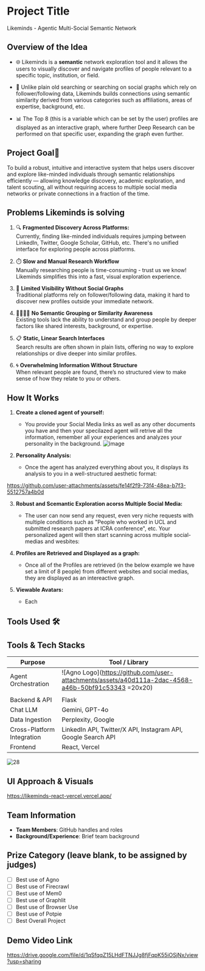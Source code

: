 # Project Title

Likeminds - Agentic Multi-Social Semantic Network

## Overview of the Idea

- 🌐 Likeminds is a **semantic** network exploration tool and it allows the users to visually discover and navigate profiles of people relevant to a specific topic, institution, or field.

- 🔗 Unlike plain old searching or searching on social graphs which rely on follower/following data, Likeminds builds connections using semantic similarity derived from various categories such as affiliations, areas of expertise, background, etc.

- 📊 The Top 8 (this is a variable which can be set by the user) profiles are displayed as an interactive graph, where further Deep Research can be performed on that specific user, expanding the graph even further.

## Project Goal🎯

To build a robust, intuitive and interactive system that helps users discover and explore like-minded individuals through semantic relationships efficiently — allowing knowledge discovery, academic exploration, and talent scouting, all without requiring access to multiple social media networks or private connections in a fraction of the time.

## Problems Likeminds is solving

1. 🔍 **Fragmented Discovery Across Platforms:**  
   Currently, finding like-minded individuals requires jumping between LinkedIn, Twitter, Google Scholar, GitHub, etc. There's no unified interface for exploring people across platforms.

2. ⏱️ **Slow and Manual Research Workflow**  
   Manually researching people is time-consuming - trust us we know! Likeminds simplifies this into a fast, visual exploration experience.

3. 🚫 **Limited Visibility Without Social Graphs**  
   Traditional platforms rely on follower/following data, making it hard to discover new profiles outside your immediate network.

4. 👨‍👨‍👦‍👦 **No Semantic Grouping or Similarity Awareness**  
   Existing tools lack the ability to understand and group people by deeper factors like shared interests, background, or expertise.

5. 📋 **Static, Linear Search Interfaces**  
   Search results are often shown in plain lists, offering no way to explore relationships or dive deeper into similar profiles.

6. 🌀 **Overwhelming Information Without Structure**  
   When relevant people are found, there’s no structured view to make sense of how they relate to you or others.

## How It Works

1. **Create a cloned agent of yourself:**

   - You provide your Social Media links as well as any other documents you have and then your specilazed agent will retrive all the information, remember all your experiences and analyzes your personality in the background.
     ![image](https://github.com/user-attachments/assets/0215b371-3e04-46da-846d-c2377858503c)

2. **Personality Analysis:**
   - Once the agent has analyzed everything about you, it displays its analysis to you in a well-structured aesthetic format:

https://github.com/user-attachments/assets/fe14f2f9-73f4-48ea-b7f3-5512757a4b0d

3. **Robust and Scemantic Exploration acorss Multiple Social Media:**

   - The user can now send any request, even very niche requests with multiple conditions such as "People who worked in UCL and submitted research papers at ICRA conference", etc. Your personalized agent will then start scanning across multiple social-medias and wesbites:

4. **Profiles are Retrieved and Displayed as a graph:**

   - Once all of the Profiles are retrieved (in the below example we have set a limit of 8 people) from different websites and social medias, they are displayed as an intereactive graph.

5. **Viewable Avatars:**

   - Each

## Tools Used 🛠️
## Tools & Tech Stacks

| **Purpose**               | **Tool / Library**                                                                 |
|---------------------------|------------------------------------------------------------------------------------|
| Agent Orchestration       | ![Agno Logo](https://github.com/user-attachments/assets/a40d111a-2dac-4568-a46b-50bf91c53343 =20x20)|
                                                                                |
| Backend & API             | Flask                                                                                |
| Chat LLM                  | Gemini, GPT-4o                                                                       | 
| Data Ingestion            | Perplexity, Google                                                                  |
| Cross-Platform Integration | LinkedIn API, Twitter/X API, Instagram API, Google Search API                      |
| Frontend                  | React, Vercel                                                                       |

![28](https://github.com/user-attachments/assets/8e78e6cc-a587-4fb7-86a0-2fe66d366c70)

## UI Approach & Visuals

https://likeminds-react-vercel.vercel.app/

## Team Information

- **Team Members**: GitHub handles and roles
- **Background/Experience**: Brief team background

## Prize Category (leave blank, to be assigned by judges)

- [ ] Best use of Agno
- [ ] Best use of Firecrawl
- [ ] Best use of Mem0
- [ ] Best use of Graphlit
- [ ] Best use of Browser Use
- [ ] Best use of Potpie
- [ ] Best Overall Project

## Demo Video Link

https://drive.google.com/file/d/1qSfqqZ15LHdFTNJJg8fjFqpK55iOSjNx/view?usp=sharing
